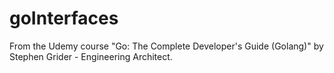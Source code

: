 # goInterfaces
From the Udemy course "Go: The Complete Developer's Guide (Golang)" by Stephen Grider - Engineering Architect.

